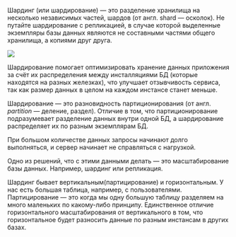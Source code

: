 
Шардинг (или шардирование) — это разделение хранилища на несколько независимых частей, шардов (от англ. shard — осколок). Не путайте шардирование с репликацией, в случае которой выделенные экземпляры базы данных являются не составными частями общего хранилища, а копиями друг друга.

![](https://habrastorage.org/r/w1560/getpro/habr/upload_files/3df/317/049/3df3170493c064434109655e7b9c58c4.png)

Шардирование помогает оптимизировать хранение данных приложения за счёт их распределения между инсталляциями БД (которые находятся на разных железках), что улучшает отзывчивость сервиса, так как размер данных в целом на каждом инстансе станет меньше. 

Шардирование — это разновидность партиционирования (от англ. _partition_ — деление, раздел). Отличие в том, что партиционирование подразумевает разделение данных внутри одной БД, а шардирование распределяет их по разным экземплярам БД.

При большом количестве данных запросы начинают долго выполняться, и сервер начинает не справляться с нагрузкой. 

Одно из решений, что с этими данными делать — это масштабирование базы данных. Например, шардинг или репликация. 

Шардинг бывает вертикальным(партицирование) и горизонтальным. У нас есть большая таблица, например, с пользователями. Партицирование — это когда мы одну большую таблицу разделяем на много маленьких по какому-либо принципу. Единственное отличие горизонтального масштабирования от вертикального в том, что горизонтальное будет разносить данные по разным инстансам в других базах.